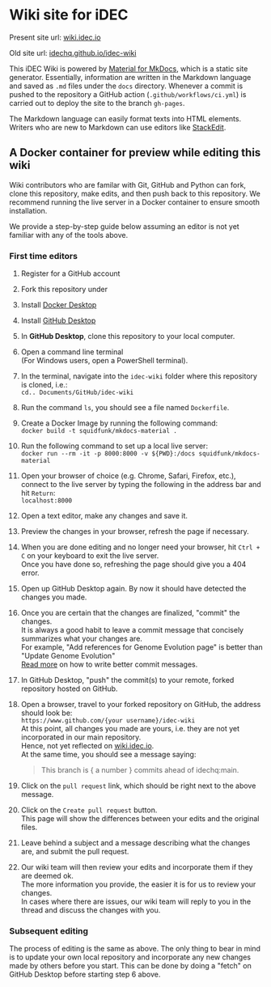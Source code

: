 # Wiki site for iDEC

Present site url: [wiki.idec.io](https://wiki.idec.io)

Old site url: [idechq.github.io/idec-wiki](https://idechq.github.io/idec-wiki)

This iDEC Wiki is powered by [Material for MkDocs](https://squidfunk.github.io/mkdocs-material/), which is a static site generator. Essentially, information are written in the Markdown language and saved as `.md` files under the `docs` directory. Whenever a commit is pushed to the repository a GitHub action (`.github/workflows/ci.yml`) is carried out to deploy the site to the branch `gh-pages`.

The Markdown language can easily format texts into HTML elements. Writers who are new to Markdown can use editors like [StackEdit](https://stackedit.io).

## A Docker container for preview while editing this wiki

Wiki contributors who are familar with Git, GitHub and Python can fork, clone this repository, make edits, and then push back to this repository. We recommend running the live server in a Docker container to ensure smooth installation.

We provide a step-by-step guide below assuming an editor is not yet familiar with any of the tools above.

### First time editors

1.  Register for a GitHub account
2.  Fork this repository under
3.  Install [Docker Desktop]()
4.  Install [GitHub Desktop]()
5.  In **GitHub Desktop**, clone this repository to your local computer.
6.  Open a command line terminal  
   (For Windows users, open a PowerShell terminal).
7.  In the terminal, navigate into the `idec-wiki` folder where this repository is cloned, i.e.:  
   `cd.. Documents/GitHub/idec-wiki`
8.  Run the command `ls`, you should see a file named `Dockerfile`.
9.  Create a Docker Image by running the following command:  
   `docker build -t squidfunk/mkdocs-material .`
10. Run the following command to set up a local live server:  
    `docker run --rm -it -p 8000:8000 -v ${PWD}:/docs squidfunk/mkdocs-material`
11. Open your browser of choice (e.g. Chrome, Safari, Firefox, etc.),  
    connect to the live server by typing the following in the address bar and hit `Return`:  
    `localhost:8000`
12. Open a text editor, make any changes and save it.
13. Preview the changes in your browser, refresh the page if necessary.
14. When you are done editing and no longer need your browser, hit `Ctrl + C` on your keyboard to exit the live server.  
    Once you have done so, refreshing the page should give you a 404 error.
15. Open up GitHub Desktop again. By now it should have detected the changes you made.
16. Once you are certain that the changes are finalized, "commit" the changes.  
    It is always a good habit to leave a commit message that concisely summarizes what your changes are.  
    For example, "Add references for Genome Evolution page" is better than "Update Genome Evolution"  
    [Read more](https://chris.beams.io/posts/git-commit/) on how to write better commit messages.
17. In GitHub Desktop, "push" the commit(s) to your remote, forked repository hosted on GitHub.
18. Open a browser, travel to your forked repository on GitHub, the address should look be:  
    `https://www.github.com/{your username}/idec-wiki`  
    At this point, all changes you made are yours, i.e. they are not yet incorporated in our main repository.  
    Hence, not yet reflected on [wiki.idec.io](wiki.idec.io).  
    At the same time, you should see a message saying:
    > This branch is { a number } commits ahead of idechq:main.  

19. Click on the `pull request` link, which should be right next to the above message.
20. Click on the `Create pull request` button.  
    This page will show the differences between your edits and the original files.
21. Leave behind a subject and a message describing what the changes are, and submit the pull request.
22. Our wiki team will then review your edits and incorporate them if they are deemed ok.  
    The more information you provide, the easier it is for us to review your changes.  
    In cases where there are issues, our wiki team will reply to you in the thread and discuss the changes with you.

### Subsequent editing

The process of editing is the same as above. The only thing to bear in mind is to update your own local repository and incorporate any new changes made by others before you start. This can be done by doing a "fetch" on GitHub Desktop before starting step 6 above.
